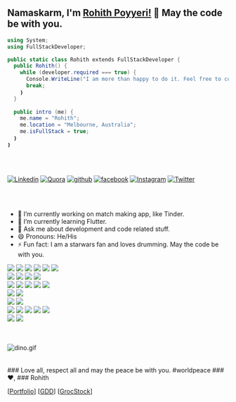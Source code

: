 ## Namaskarm, I'm [Rohith Poyyeri!](https://rohithpoyyeri.com) 👋 May the code be with you.
```c#
using System;
using FullStackDeveloper;

public static class Rohith extends FullStackDeveloper {
  public Rohith() {
    while (developer.required === true) {
      Console.WriteLine("I am more than happy to do it. Feel free to contact me.");
      break;
    ❵
  }
 
  public intro (me) {
    me.name = "Rohith";
    me.location = "Melbourne, Australia";
    me.isFullStack = true;
  ❵
❵
```

<br/>
<br/>

[![Linkedin](https://img.shields.io/badge/rohithart-0A66C2.svg?style=for-the-badge&logo=Linkedin&logoColor=white)](https://www.linkedin.com/in/rohithpoyyeri/)
[![Quora](https://img.shields.io/badge/Rohith-B92B27.svg?style=for-the-badge&logo=quora&logoColor=white)](https://www.quora.com/profile/Rohith-Poyyeri)
[![github](https://img.shields.io/badge/rohithart-12100E.svg?style=for-the-badge&logo=github&logoColor=white)](https://github.com/rohithart/)
[![facebook](https://img.shields.io/badge/rohithrp-0866FF.svg?style=for-the-badge&logo=facebook&logoColor=white)](https://www.racebook.com/rohith.r.p/)
[![Instagram](https://img.shields.io/badge/rohithart-%23E4405F.svg?style=for-the-badge&logo=Instagram&logoColor=white)](https://www.instagram.com/rohithart/)
[![Twitter](https://img.shields.io/badge/rohithart-%231DA1F2.svg?style=for-the-badge&logo=Twitter&logoColor=white)](https://www.twitter.com/rohithart)

<br/>
<br/>

- 🔭 I’m currently working on match making app, like Tinder.
- 🌱 I’m currently learning Flutter.
- 💬 Ask me about development and code related stuff.
- 😄 Pronouns: He/His
- ⚡ Fun fact: I am a starwars fan and loves drumming. May the code be with you.

<p align="left">
  <img src="https://img.shields.io/badge/angular-ea0707?style=for-the-badge&logo=angular&logoColor=white"/> 
  <img src="https://img.shields.io/badge/React-38B2AC?style=for-the-badge&logo=react&logoColor=white"/> 
  <img src="https://img.shields.io/badge/nextjs-E0234E?style=for-the-badge&logo=nextdotjs&logoColor=white"/> 
  <img src="https://img.shields.io/badge/Typescript-2f72bc?style=for-the-badge&logo=typescript&logoColor=white"/>
  <img src="https://img.shields.io/badge/JavaScript-F7DF1E?style=for-the-badge&logo=javascript&logoColor=white"/> 
  <img src="https://img.shields.io/badge/HTML5-E34F26?style=for-the-badge&logo=html5&logoColor=white"/> 
  <br/>
  <img src="https://img.shields.io/badge/material-757575?style=for-the-badge&logo=materialdesign&logoColor=white"/> 
  <img src="https://img.shields.io/badge/bootstrap-7952B3?style=for-the-badge&logo=bootstrap&logoColor=white"/> 
  <img src="https://img.shields.io/badge/CSS-3492cb?&style=for-the-badge&logo=css3&logoColor=white"/> 
  <img src="https://img.shields.io/badge/sass-CC6699?&style=for-the-badge&logo=sass&logoColor=white"/> 
  <br/>
  <img src="https://img.shields.io/badge/dotnet-512BD4?style=for-the-badge&logo=dotnet&logoColor=white"/> 
  <img src="https://img.shields.io/badge/java-0769AD?style=for-the-badge&logo=jquery&logoColor=white"/> 
  <img src="https://img.shields.io/badge/rubyonrails-D30001?style=for-the-badge&logo=rubyonrails&logoColor=white"/> 
  <img src="https://img.shields.io/badge/C-A8B9CC?style=for-the-badge&logo=c&logoColor=white"/> 
  <img src="https://img.shields.io/badge/C++-00599C?style=for-the-badge&logo=cplusplus&logoColor=white"/> 
  <br/>
  <img src="https://img.shields.io/badge/nestjs-E0234E?style=for-the-badge&logo=nestjs&logoColor=white"/> 
  <img src="https://img.shields.io/badge/node.js-89bb3c?style=for-the-badge&logo=node.js&logoColor=white"/> 
  <br/>
  <img src="https://img.shields.io/badge/flutter-02569B?style=for-the-badge&logo=flutter&logoColor=white"/> 
  <img src="https://img.shields.io/badge/android-34A853?style=for-the-badge&logo=android&logoColor=white"/> 
  <br/>
  <img src="https://img.shields.io/badge/elasticearch-005571?style=for-the-badge&logo=elasticsearch&logoColor=white"/>
  <img src="https://img.shields.io/badge/opensearch-005EB8?style=for-the-badge&logo=opensearch&logoColor=white"/>
  <img src="https://img.shields.io/badge/dynamodb-4053D6?style=for-the-badge&logo=amazondynamodb&logoColor=white"/>
  <img src="https://img.shields.io/badge/MongoDB-47A248?style=for-the-badge&logo=mongodb&logoColor=white"/>
  <img src="https://img.shields.io/badge/MySQL-4479A1?style=for-the-badge&logo=mysql&logoColor=white"/>
  <br/>
  <img src="https://img.shields.io/badge/and-72EF36?style=for-the-badge&logo=pluscodes&logoColor=white"/> 
  <img src="https://img.shields.io/badge/more-72EF36?style=for-the-badge&logo=searxng&logoColor=white"/> 
</p>

<br/>
<br/>
<img data-target="animated-image.replacedImage" alt="dino.gif" class="AnimatedImagePlayer-animatedImage" src="https://github.com/saadeghi/saadeghi/raw/master/dino.gif" style="display: block; opacity: 1;">
<br/>
<br/>
<div align="left">
  ### Love all, respect all and may the peace be with you. #worldpeace
  ### ❤️,
  ### Rohith
</div>

  [[Portfolio](https://rohithpoyyeri.com)]
  [[GDD](https://gdd.rohithpoyyeri.com)]
  [[GrocStock](https://grocstock.com.au/)]

